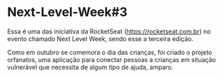 # Next-Level-Week#3
Essa é uma das iniciativa da RocketSeat (https://rocketseat.com.br) no evento chamado Next Level Week, sendo esse a terceira edição.

Como em outubro se comemora o dia das crianças, foi criado o projeto orfanatos, uma aplicação para conectar pessoas a crianças em situação vulnerável que necessita de algum
tipo de ajuda, amparo.

